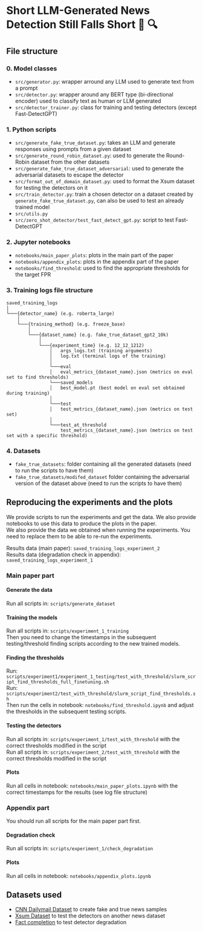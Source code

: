 # Short LLM-Generated News Detection Still Falls Short 📰 :mag:

## File structure
<a name="file_structure"></a>

### 0. Model classes
- `src/generator.py`: wrapper arround any LLM used to generate text from a prompt
- `src/detector.py`: wrapper around any BERT type (bi-directional encoder) used to classify text as human or LLM generated
- `src/detector_trainer.py`: class for training and testing detectors (except Fast-DetectGPT)

### 1. Python scripts
- `src/generate_fake_true_dataset.py`: takes an LLM and generate responses using prompts from a given dataset
- `src/generate_round_robin_dataset.py`: used to generate the Round-Robin dataset from the other datasets
- `src/generate_fake_true_dataset_adversarial`: used to generate the adversarial datasets to escape the detector
- `src/format_out_of_domain_dataset.py`: used to format the Xsum dataset for testing the detectors on it
- `src/train_detector.py`: train a chosen detector on a dataset created by `generate_fake_true_dataset.py`, can also be used to test an already trained model
- `src/utils.py`
- `src/zero_shot_detector/test_fast_detect_gpt.py`: script to test Fast-DetectGPT

### 2. Jupyter notebooks

- `notebooks/main_paper_plots`: plots in the main part of the paper
- `notebooks/appendix_plots`: plots in the appendix part of the paper
- `notebooks/find_threshold`: used to find the appropriate thresholds for the target FPR

### 3. Training logs file structure

```
saved_training_logs  
│
└───{detector_name} (e.g. roberta_large)
    │
    └───{training_method} (e.g. freeze_base)
        │ 
        └───{dataset_name} (e.g. fake_true_dataset_gpt2_10k)
            │  
            └───{experiment_time} (e.g. 12_12_1212)
                │   args_logs.txt (training arguments)
                │   log.txt (terminal logs of the training)
                │ 
                └───eval
                │   eval_metrics_{dataset_name}.json (metrics on eval set to find thresholds)
                └───saved_models 
                │   best_model.pt (best model on eval set obtained during training)
                │ 
                └───test
                │   test_metrics_{dataset_name}.json (metrics on test set)
                │ 
                └───test_at_threshold
                    test_metrics_{dataset_name}.json (metrics on test set with a specific threshold)

```

### 4. Datasets
- `fake_true_datasets`: folder containing all the generated datasets  (need to run the scripts to have them)
- `fake_true_datasets/modifed_dataset` folder containing the adversarial version of the dataset above (need to run the scripts to have them)


## Reproducing the experiments and the plots

We provide scripts to run the experiments and get the data. We also provide notebooks to use this data to produce the plots in the paper.  
We also provide the data we obtained when running the experiments. You need to replace them to be able to re-run the experiments.

Results data (main paper): `saved_training_logs_experiment_2`  
Results data (degradation check in appendix): `saved_training_logs_experiment_1`

### Main paper part

#### Generate the data
Run all scripts in: `scripts/generate_dataset`  

#### Training the models
Run all scripts in: `scripts/experiment_1_training`  
Then you need to change the timestamps in the subsequent testing/threshold finding scripts according to the new trained models.

#### Finding the thresholds
Run: `scripts/experiment1/experiment_1_testing/test_with_threshold/slurm_script_find_thresholds_full_finetuning.sh`  
Run: `scripts/experiment2/test_with_threshold/slurm_script_find_thresholds.sh`  
Then run the cells in notebook: `notebooks/find_threshold.ipynb` and adjust the thresholds in the subsequent testing scripts.

#### Testing the detectors
Run all scripts in: `scripts/experiment_1/test_with_threshold` with the correct thresholds modified in the script  
Run all scripts in: `scripts/experiment_2/test_with_threshold` with the correct thresholds modified in the script  

#### Plots
Run all cells in notebook: `notebooks/main_paper_plots.ipynb` with the correct timestamps for the results (see log file structure)  

### Appendix part
You should run all scripts for the main paper part first.  

#### Degradation check
Run all scripts in: `scripts/experiment_1/check_degradation`  

#### Plots 
Run all cells in notebook: `notebooks/appendix_plots.ipynb`  







## Datasets used

- [CNN Dailymail Dataset](https://huggingface.co/datasets/cnn_dailymail?row=31) to create fake and true news samples
- [Xsum Dataset](https://huggingface.co/datasets/EdinburghNLP/xsum) to test the detectors on another news dataset
- [Fact completion](https://huggingface.co/datasets/Polyglot-or-Not/Fact-Completion?row=0) to test detector degradation